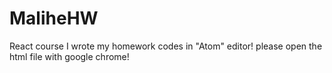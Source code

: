 # MaliheHW
React course
I wrote my homework codes in "Atom" editor!
please open the html file with google chrome!
